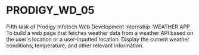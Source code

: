 # PRODIGY_WD_05
Fifth task of Prodigy Infotech Web Development Internship :WEATHER APP To build a web page that fetches weather data from a weather API based on the user's location or a user-inputted location. Display the current weather conditions, temperature, and other relevant information.
